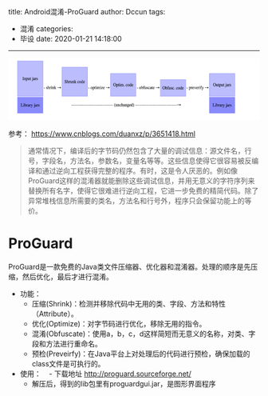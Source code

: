 title: Android混淆-ProGuard
author: Dccun
tags:
  - 混淆
categories:
  - 毕设
date: 2020-01-21 14:18:00
---
![upload successful](/images/pasted-91.png)

<!--more-->

参考：
https://www.cnblogs.com/duanxz/p/3651418.html

>通常情况下，编译后的字节码仍然包含了大量的调试信息：源文件名，行号，字段名，方法名，参数名，变量名等等。这些信息使得它很容易被反编译和通过逆向工程获得完整的程序。有时，这是令人厌恶的。例如像ProGuard这样的混淆器就能删除这些调试信息，并用无意义的字符序列来替换所有名字，使得它很难进行逆向工程，它进一步免费的精简代码。除了异常堆栈信息所需要的类名，方法名和行号外，程序只会保留功能上的等价。

# ProGuard

ProGuard是一款免费的Java类文件压缩器、优化器和混淆器。处理的顺序是先压缩，然后优化，最后才进行混淆。



- 功能：
	- 压缩(Shrink)：检测并移除代码中无用的类、字段、方法和特性（Attribute）。
	- 优化(Optimize)：对字节码进行优化，移除无用的指令。
	- 混淆(Obfuscate)：使用a，b，c，d这样简短而无意义的名称，对类、字段和方法进行重命名。
	- 预检(Preveirfy)：在Java平台上对处理后的代码进行预检，确保加载的class文件是可执行的。
- 使用：
    - 下载地址 http://proguard.sourceforge.net/ 
    - 解压后，得到的lib包里有proguardgui.jar，是图形界面程序